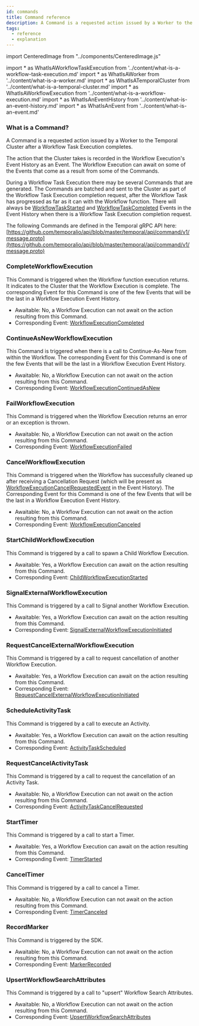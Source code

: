 ```yaml
---
id: commands
title: Command reference
description: A Command is a requested action issued by a Worker to the Temporal Cluster after a Workflow Task Execution completes.
tags:
  - reference
  - explanation
---
```


import CenteredImage from "../components/CenteredImage.js"

<!-- prettier-ignore -->
import * as WhatIsAWorkflowTaskExecution from '../content/what-is-a-workflow-task-execution.md'
import * as WhatIsAWorker from '../content/what-is-a-worker.md'
import * as WhatIsATemporalCluster from '../content/what-is-a-temporal-cluster.md'
import * as WhatIsAWorkflowExecution from '../content/what-is-a-workflow-execution.md'
import * as WhatIsAnEventHistory from '../content/what-is-an-event-history.md'
import * as WhatIsAnEvent from '../content/what-is-an-event.md'

### What is a Command?

A Command is a requested action issued by a <preview page={WhatIsAWorker}>Worker</preview> to the <preview page={WhatIsATemporalCluster}>Temporal Cluster</preview> after a <preview page={WhatIsAWorkflowTaskExecution}>Workflow Task Execution</preview> completes.

The action that the Cluster takes is recorded in the <preview page={WhatIsAWorkflowExecution}>Workflow Execution's</preview> <preview page={WhatIsAnEventHistory}>Event History</preview> as an <preview page={WhatIsAnEvent}>Event</preview>.
The Workflow Execution can await on some of the Events that come as a result from some of the Commands.

During a Workflow Task Execution there may be several Commands that are generated.
The Commands are batched and sent to the Cluster as part of the Workflow Task Execution completion request, after the Workflow Task has progressed as far as it can with the Workflow function.
There will always be [WorkflowTaskStarted](/docs/reference/events/#workflowtaskstarted) and [WorkflowTaskCompleted](/docs/reference/events/#workflowtaskcompleted) Events in the Event History when there is a Workflow Task Execution completion request.

<CenteredImage
imagePath="/diagrams/commands.svg"
imageSize="100"
title="Commands are generated by the use of Workflow APIs in your code"
/>

The following Commands are defined in the Temporal gRPC API here: [https://github.com/temporalio/api/blob/master/temporal/api/command/v1/message.proto](https://github.com/temporalio/api/blob/master/temporal/api/command/v1/message.proto)

### CompleteWorkflowExecution

This Command is triggered when the Workflow function execution returns.
It indicates to the Cluster that the Workflow Execution is complete.
The corresponding Event for this Command is one of the few Events that will be the last in a Workflow Execution Event History.

- Awaitable: No, a Workflow Execution can not await on the action resulting from this Command.
- Corresponding Event: [WorkflowExecutionCompleted](/docs/reference/events/#workflowexecutioncompleted)

### ContinueAsNewWorkflowExecution

This Command is triggered when there is a call to Continue-As-New from within the Workflow.
The corresponding Event for this Command is one of the few Events that will be the last in a Workflow Execution Event History.

- Awaitable: No, a Workflow Execution can not await on the action resulting from this Command.
- Corresponding Event: [WorkflowExecutionContinuedAsNew](/docs/reference/events/#workflowexecutioncontinuedasnew)

### FailWorkflowExecution

This Command is triggered when the Workflow Execution returns an error or an exception is thrown.

- Awaitable: No, a Workflow Execution can not await on the action resulting from this Command.
- Corresponding Event: [WorkflowExecutionFailed](/docs/reference/events/#workflowexecutionfailed)

### CancelWorkflowExecution

This Command is triggered when the Workflow has successfully cleaned up after receiving a Cancellation Request (which will be present as [WorkflowExecutionCancelRequestedEvent](/docs/reference/events/#workflowexecutioncancelrequested) in the Event History).
The Corresponding Event for this Command is one of the few Events that will be the last in a Workflow Execution Event History.

- Awaitable: No, a Workflow Execution can not await on the action resulting from this Command.
- Corresponding Event: [WorkflowExecutionCanceled](/docs/reference/events/#workflowexecutioncanceled)

### StartChildWorkflowExecution

This Command is triggered by a call to spawn a Child Workflow Execution.

- Awaitable: Yes, a Workflow Execution can await on the action resulting from this Command.
- Corresponding Event: [ChildWorkflowExecutionStarted](/docs/reference/events/#childworkflowexecutionstarted)

### SignalExternalWorkflowExecution

This Command is triggered by a call to Signal another Workflow Execution.

- Awaitable: Yes, a Workflow Execution can await on the action resulting from this Command.
- Corresponding Event: [SignalExternalWorkflowExecutionInitiated](/docs/reference/events/#signalexternalworkflowexecutioninitiated)

### RequestCancelExternalWorkflowExecution

This Command is triggered by a call to request cancellation of another Workflow Execution.

- Awaitable: Yes, a Workflow Execution can await on the action resulting from this Command.
- Corresponding Event: [RequestCancelExternalWorkflowExecutionInitiated](/docs/reference/events/#requestcancelexternalworkflowexecutioninitiated)

### ScheduleActivityTask

This Command is triggered by a call to execute an Activity.

- Awaitable: Yes, a Workflow Execution can await on the action resulting from this Command.
- Corresponding Event: [ActivityTaskScheduled](/docs/reference/events/#activitytaskscheduled)

### RequestCancelActivityTask

This Command is triggered by a call to request the cancellation of an Activity Task.

- Awaitable: No, a Workflow Execution can not await on the action resulting from this Command.
- Corresponding Event: [ActivityTaskCancelRequested](/docs/reference/events/#activitytaskcancelrequested)

### StartTimer

This Command is triggered by a call to start a Timer.

- Awaitable: Yes, a Workflow Execution can await on the action resulting from this Command.
- Corresponding Event: [TimerStarted](/docs/reference/events/#timerstarted)

### CancelTimer

This Command is triggered by a call to cancel a Timer.

- Awaitable: No, a Workflow Execution can not await on the action resulting from this Command.
- Corresponding Event: [TimerCanceled](/docs/reference/events/#timercanceled)

### RecordMarker

This Command is triggered by the SDK.

- Awaitable: No, a Workflow Execution can not await on the action resulting from this Command.
- Corresponding Event: [MarkerRecorded](/docs/reference/events/#markerrecorded)

### UpsertWorkflowSearchAttributes

This Command is triggered by a call to "upsert" Workflow Search Attributes.

- Awaitable: No, a Workflow Execution can not await on the action resulting from this Command.
- Corresponding Event: [UpsertWorkflowSearchAttributes](/docs/reference/events/#upsertworkflowsearchattributes)

